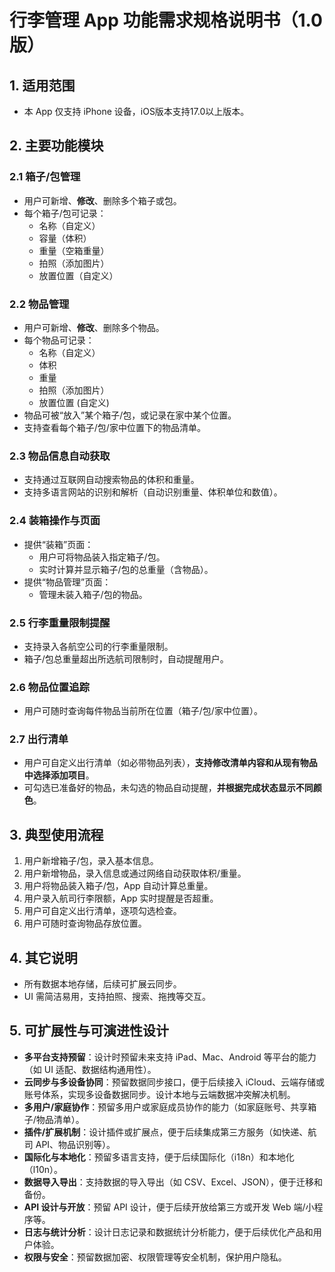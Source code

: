 # 行李管理 App 功能需求规格说明书（1.0版）

## 1. 适用范围
- 本 App 仅支持 iPhone 设备，iOS版本支持17.0以上版本。

## 2. 主要功能模块

### 2.1 箱子/包管理
- 用户可新增、**修改**、删除多个箱子或包。
- 每个箱子/包可记录：
  - 名称（自定义）
  - 容量（体积）
  - 重量（空箱重量）
  - 拍照（添加图片）
  - 放置位置（自定义）

### 2.2 物品管理
- 用户可新增、**修改**、删除多个物品。
- 每个物品可记录：
  - 名称（自定义）
  - 体积
  - 重量
  - 拍照（添加图片）
  - 放置位置 (自定义)
- 物品可被“放入”某个箱子/包，或记录在家中某个位置。
- 支持查看每个箱子/包/家中位置下的物品清单。

### 2.3 物品信息自动获取
- 支持通过互联网自动搜索物品的体积和重量。
- 支持多语言网站的识别和解析（自动识别重量、体积单位和数值）。

### 2.4 装箱操作与页面
- 提供“装箱”页面：
  - 用户可将物品装入指定箱子/包。
  - 实时计算并显示箱子/包的总重量（含物品）。
- 提供“物品管理”页面：
  - 管理未装入箱子/包的物品。

### 2.5 行李重量限制提醒
- 支持录入各航空公司的行李重量限制。
- 箱子/包总重量超出所选航司限制时，自动提醒用户。

### 2.6 物品位置追踪
- 用户可随时查询每件物品当前所在位置（箱子/包/家中位置）。

### 2.7 出行清单
- 用户可自定义出行清单（如必带物品列表），**支持修改清单内容和从现有物品中选择添加项目**。
- 可勾选已准备好的物品，未勾选的物品自动提醒，**并根据完成状态显示不同颜色**。

## 3. 典型使用流程
1. 用户新增箱子/包，录入基本信息。
2. 用户新增物品，录入信息或通过网络自动获取体积/重量。
3. 用户将物品装入箱子/包，App 自动计算总重量。
4. 用户录入航司行李限额，App 实时提醒是否超重。
5. 用户可自定义出行清单，逐项勾选检查。
6. 用户可随时查询物品存放位置。

## 4. 其它说明
- 所有数据本地存储，后续可扩展云同步。
- UI 需简洁易用，支持拍照、搜索、拖拽等交互。

## 5. 可扩展性与可演进性设计
- **多平台支持预留**：设计时预留未来支持 iPad、Mac、Android 等平台的能力（如 UI 适配、数据结构通用性）。
- **云同步与多设备协同**：预留数据同步接口，便于后续接入 iCloud、云端存储或账号体系，实现多设备数据同步。设计本地与云端数据冲突解决机制。
- **多用户/家庭协作**：预留多用户或家庭成员协作的能力（如家庭账号、共享箱子/物品清单）。
- **插件/扩展机制**：设计插件或扩展点，便于后续集成第三方服务（如快递、航司 API、物品识别等）。
- **国际化与本地化**：预留多语言支持，便于后续国际化（i18n）和本地化（l10n）。
- **数据导入导出**：支持数据的导入导出（如 CSV、Excel、JSON），便于迁移和备份。
- **API 设计与开放**：预留 API 设计，便于后续开放给第三方或开发 Web 端/小程序等。
- **日志与统计分析**：设计日志记录和数据统计分析能力，便于后续优化产品和用户体验。
- **权限与安全**：预留数据加密、权限管理等安全机制，保护用户隐私。 